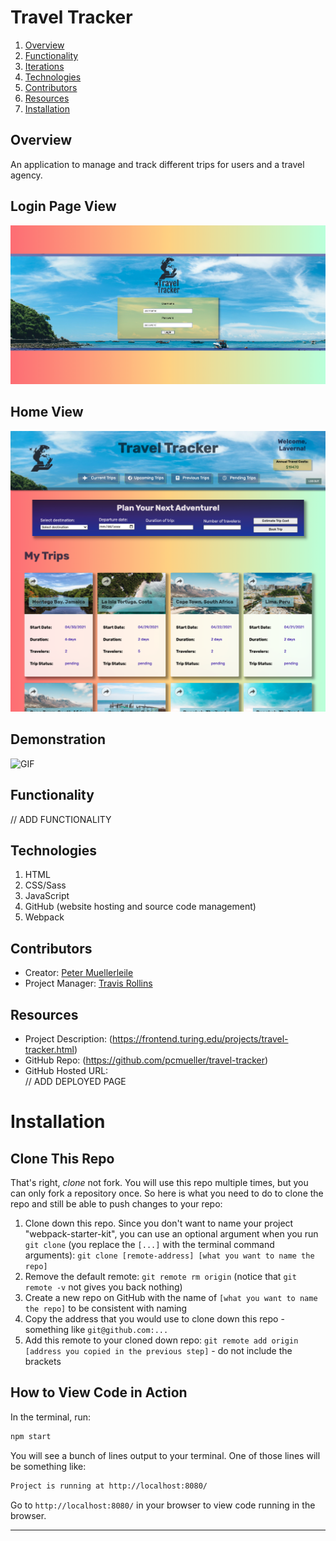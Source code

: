 # Travel Tracker

1. [Overview](#overview)
2. [Functionality](#functionality)
3. [Iterations](#iterations)
4. [Technologies](#technologies)
5. [Contributors](#contributors)
6. [Resources](#resources)
6. [Installation](#installation)

## Overview

An application to manage and track different trips for users and a travel agency.

## Login Page View

<img width="750" alt="Login Page View" src="./src/images/login-view.png">

## Home View

<img width="750" alt="Home Page View" src="./src/images/home-page-large.png">

## Demonstration

![GIF](https://media.giphy.com/media/YhLq8vdNNrDIr8stZg/giphy.gif)

## Functionality

// ADD FUNCTIONALITY

## Technologies

1. HTML
2. CSS/Sass
3. JavaScript
4. GitHub (website hosting and source code management)
5. Webpack

## Contributors

* Creator: [Peter Muellerleile](https://github.com/pcmueller)
* Project Manager: [Travis Rollins](https://github.com/Kalikoze)

## Resources

* Project Description: (https://frontend.turing.edu/projects/travel-tracker.html)
* GitHub Repo: (https://github.com/pcmueller/travel-tracker)
* GitHub Hosted URL:  
// ADD DEPLOYED PAGE


# Installation

## Clone This Repo

That's right, _clone_ not fork. You will use this repo multiple times, but you can only fork a repository once. So here is what you need to do to clone the repo and still be able to push changes to your repo:

1. Clone down this repo. Since you don't want to name your project "webpack-starter-kit", you can use an optional argument when you run `git clone` (you replace the `[...]` with the terminal command arguments): `git clone [remote-address] [what you want to name the repo]`
1. Remove the default remote: `git remote rm origin` (notice that `git remote -v` not gives you back nothing)
1. Create a new repo on GitHub with the name of `[what you want to name the repo]` to be consistent with naming
1. Copy the address that you would use to clone down this repo - something like `git@github.com:...`
1. Add this remote to your cloned down repo: `git remote add origin [address you copied in the previous step]` - do not include the brackets

## How to View Code in Action

In the terminal, run:

```bash
npm start
```

You will see a bunch of lines output to your terminal. One of those lines will be something like:

```bash
Project is running at http://localhost:8080/
```

Go to `http://localhost:8080/` in your browser to view code running in the browser.

---
